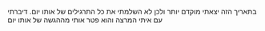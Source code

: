 בתאריך הזה יצאתי מוקדם יותר ולכן לא השלמתי את כל התרגילים של אותו יום.
דיברתי עם איתי המרצה והוא פטר אותי מההגשה של אותו יום
